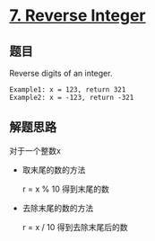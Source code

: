 # [7. Reverse Integer](https://leetcode.com/problems/reverse-integer/)

## 题目
Reverse digits of an integer.
```
Example1: x = 123, return 321
Example2: x = -123, return -321
```
## 解题思路

对于一个整数x

- 取末尾的数的方法

  r = x % 10 得到末尾的数

- 去除末尾的数的方法

  r = x / 10 得到去除末尾后的数